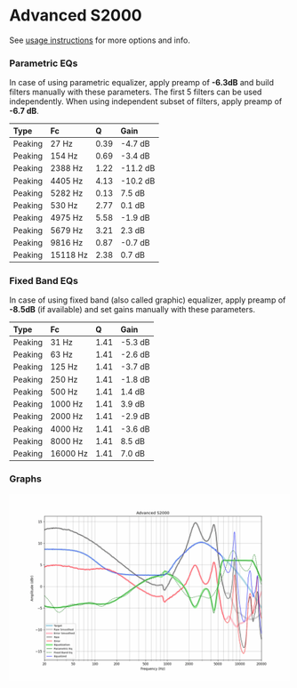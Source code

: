 # Advanced S2000
See [usage instructions](https://github.com/jaakkopasanen/AutoEq#usage) for more options and info.

### Parametric EQs
In case of using parametric equalizer, apply preamp of **-6.3dB** and build filters manually
with these parameters. The first 5 filters can be used independently.
When using independent subset of filters, apply preamp of **-6.7 dB**.

| Type    | Fc       |    Q | Gain     |
|:--------|:---------|:-----|:---------|
| Peaking | 27 Hz    | 0.39 | -4.7 dB  |
| Peaking | 154 Hz   | 0.69 | -3.4 dB  |
| Peaking | 2388 Hz  | 1.22 | -11.2 dB |
| Peaking | 4405 Hz  | 4.13 | -10.2 dB |
| Peaking | 5282 Hz  | 0.13 | 7.5 dB   |
| Peaking | 530 Hz   | 2.77 | 0.1 dB   |
| Peaking | 4975 Hz  | 5.58 | -1.9 dB  |
| Peaking | 5679 Hz  | 3.21 | 2.3 dB   |
| Peaking | 9816 Hz  | 0.87 | -0.7 dB  |
| Peaking | 15118 Hz | 2.38 | 0.7 dB   |

### Fixed Band EQs
In case of using fixed band (also called graphic) equalizer, apply preamp of **-8.5dB**
(if available) and set gains manually with these parameters.

| Type    | Fc       |    Q | Gain    |
|:--------|:---------|:-----|:--------|
| Peaking | 31 Hz    | 1.41 | -5.3 dB |
| Peaking | 63 Hz    | 1.41 | -2.6 dB |
| Peaking | 125 Hz   | 1.41 | -3.7 dB |
| Peaking | 250 Hz   | 1.41 | -1.8 dB |
| Peaking | 500 Hz   | 1.41 | 1.4 dB  |
| Peaking | 1000 Hz  | 1.41 | 3.9 dB  |
| Peaking | 2000 Hz  | 1.41 | -2.9 dB |
| Peaking | 4000 Hz  | 1.41 | -3.6 dB |
| Peaking | 8000 Hz  | 1.41 | 8.5 dB  |
| Peaking | 16000 Hz | 1.41 | 7.0 dB  |

### Graphs
![](./Advanced%20S2000.png)